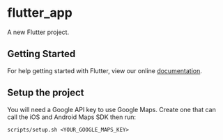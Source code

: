 # flutter_app

A new Flutter project.

## Getting Started

For help getting started with Flutter, view our online
[documentation](https://flutter.io/).

## Setup the project

You will need a Google API key to use Google Maps. Create one that can call the iOS and Android Maps SDK then run:

```shell
scripts/setup.sh <YOUR_GOOGLE_MAPS_KEY>
```
